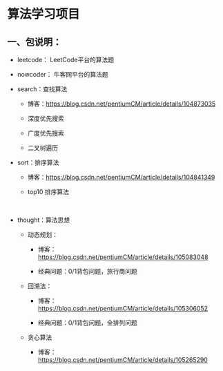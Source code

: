 # 算法学习项目
## 一、包说明：
+ leetcode：
LeetCode平台的算法题

+ nowcoder：
牛客网平台的算法题

+ search：查找算法

    + 博客：https://blog.csdn.net/pentiumCM/article/details/104873035
    
    + 深度优先搜索
    
    + 广度优先搜索
    
    + 二叉树遍历


+ sort：排序算法
    + 博客：https://blog.csdn.net/pentiumCM/article/details/104841349
    
    + top10 排序算法 
<br>

+ thought：算法思想
    + 动态规划：
        + 博客：https://blog.csdn.net/pentiumCM/article/details/105083048
        
        + 经典问题：0/1背包问题，旅行商问题
    
    + 回溯法：
        + 博客：https://blog.csdn.net/pentiumCM/article/details/105306052
        
        + 经典问题：0/1背包问题，全排列问题
        
    + 贪心算法
        + 博客：https://blog.csdn.net/pentiumCM/article/details/105265290
